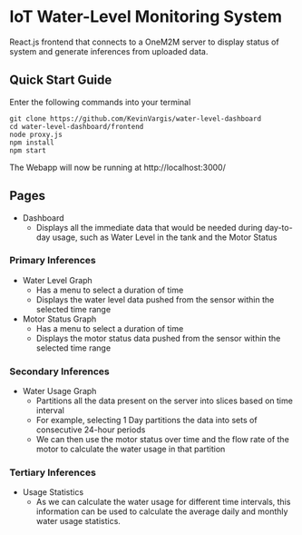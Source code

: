 # IoT Water-Level Monitoring System

React.js frontend that connects to a OneM2M server to display status of system and generate inferences from uploaded data.

## Quick Start Guide
Enter the following commands into your terminal
```
git clone https://github.com/KevinVargis/water-level-dashboard
cd water-level-dashboard/frontend
node proxy.js
npm install
npm start
```
The Webapp will now be running at http://localhost:3000/

## Pages
- Dashboard
	- Displays all the immediate data that would be needed during day-to-day usage, such as Water Level in the tank and the Motor Status
### Primary Inferences
- Water Level Graph
	- Has a menu to select a duration of time
	- Displays the water level data pushed from the sensor within the selected time range
- Motor Status Graph
	- Has a menu to select a duration of time
	- Displays the motor status data pushed from the sensor within the selected time range
### Secondary Inferences
- Water Usage Graph	
	- Partitions all the data present on the server into slices based on time interval
	- For example, selecting 1 Day partitions the data into sets of consecutive 24-hour periods
	- We can then use the motor status over time and the flow rate of the motor to calculate the water usage in that partition
### Tertiary Inferences
- Usage Statistics
	- As we can calculate the water usage for different time intervals, this information can be used to calculate the average daily and monthly water usage statistics.